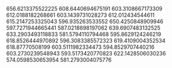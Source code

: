 656.6213375522225
608.6440694675191
603.3108667173309
612.0188182268661
603.1439731028273
612.012434544611
615.2147253325043
596.935263533552
650.4250848909946
597.7271944665441
587.0218698197062
639.6907483132525
633.2903493118833
581.5794110794468
595.8629124246219
618.8526444970892
596.3083385572323
619.4109004352534
618.87770508199
603.5111982334473
594.8529707440216
603.2730239548943
593.5173420770823
622.1428506030236
574.0598530653954
581.2793004075776